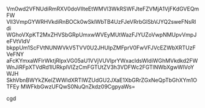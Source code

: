 Vm0wd2VFNUdiRmRXV0doVllteEtWMVl3WkRSWFJteFZVMjA1VjFKdGVEQmFW
Vll3VmpGYWRHVkdiRnBOCk0wSklWbTB4UzFJeVRrbGlSbVJYQ2sweFNsRldi
WGhoVXpKT2MxZHVSbGRpUmxwWVEyMUtWazFJYUZoVwpNMUpvVmpJeFVtVldV
bkppUm1ScFVtNUNWVkV5TVV0U2JHUlpZMFprV0FwVFJVcEZWbXRTUzFVeFNY
aFcKYmxaWFlrWktjRlpxVG05aU1VVjVUVlprYWxacldsWldiWGhMVkdkd2FW
WnJiRFpXTVdRd1lURkplVlZzCmFGTUtZV3h3VDFWc2FGTlNWbXgwWlVoYWJH
SkhVbnBWYkZKelZWWldXRTlWZUdGU2JXaE1XbGRrZGxNeQpTbGhXYm1OTFEy
MWFkbGwzUFQwS0NuQnZkdz09CgpyaWs=

cgd